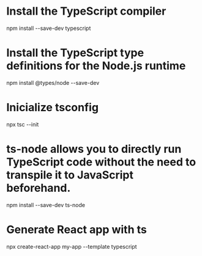 # Install the TypeScript compiler

npm install --save-dev typescript

# Install the TypeScript type definitions for the Node.js runtime

npm install @types/node --save-dev

# Inicialize tsconfig

npx tsc --init

#  ts-node allows you to directly run TypeScript code without the need to transpile it to JavaScript beforehand.

npm install --save-dev ts-node




# Generate React app with ts

npx create-react-app my-app --template typescript